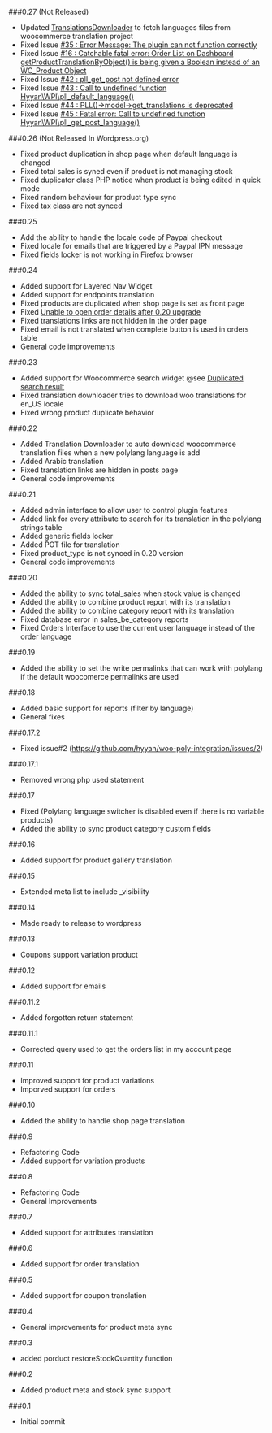 ###0.27 (Not Released)

* Updated [TranslationsDownloader](https://github.com/hyyan/woo-poly-integration/pull/32) to fetch languages files from woocommerce translation project
* Fixed Issue [#35 : Error Message: The plugin can not function correctly](https://github.com/hyyan/woo-poly-integration/issues/35)
* Fixed Issue [#16 : Catchable fatal error: Order List on Dashboard getProductTranslationByObject() is being given a Boolean instead of an WC_Product Object](https://github.com/hyyan/woo-poly-integration/issues/16)
* Fixed Issue [#42 : pll_get_post not defined error](https://github.com/hyyan/woo-poly-integration/issues/42)
* Fixed Issue [#43 : Call to undefined function Hyyan\WPI\pll_default_language()](https://github.com/hyyan/woo-poly-integration/issues/43)
* Fixed Issue [#44 : PLL()->model->get_translations is deprecated](https://github.com/hyyan/woo-poly-integration/issues/44)
* Fixed Issue [#45 : Fatal error: Call to undefined function Hyyan\WPI\pll_get_post_language()](https://github.com/hyyan/woo-poly-integration/issues/45)


###0.26 (Not Released In Wordpress.org)

* Fixed product duplication in shop page when default language is changed
* Fixed total sales is syned even if product is not managing stock
* Fixed duplicator class PHP notice when product is being edited in quick mode
* Fixed random behaviour for product type sync 
* Fixed tax class are not synced

###0.25

* Add the ability to handle the locale code of Paypal checkout
* Fixed locale for emails that are triggered by a Paypal IPN message
* Fixed fields locker is not working in Firefox browser

###0.24

* Added support for Layered Nav Widget
* Added support for endpoints translation
* Fixed products are duplicated when shop page is set as front page
* Fixed [Unable to open order details after 0.20 upgrade](https://wordpress.org/support/topic/unable-to-open-order-details-after-20-upgrade)
* Fixed translations links are not hidden in the order page
* Fixed email is not translated when complete button is used in orders table
* General code improvements

###0.23

* Added support for Woocommerce search widget @see [Duplicated search result](https://wordpress.org/support/topic/duplicated-search-result)
* Fixed translation downloader tries to download woo translations for en_US locale
* Fixed wrong product duplicate behavior 

###0.22

* Added Translation Downloader to auto download woocommerce translation files when a new polylang language is add
* Added Arabic translation
* Fixed translation links are hidden in posts page
* General code improvements

###0.21

* Added admin interface to allow user to control plugin features
* Added link for every attribute to search for its translation in the polylang strings table
* Added generic fields locker
* Added POT file for translation
* Fixed product_type is not synced in 0.20 version
* General code improvements

###0.20

* Added the ability to sync total_sales when stock value is changed
* Added the ability to combine product report with its translation
* Added the ability to combine category report with its translation
* Fixed database error in sales_be_category reports
* Fixed Orders Interface to use the current user language instead of the order language

###0.19

* Added the ability to set the write permalinks that can work with polylang if the default woocomerce permalinks are used

###0.18

* Added basic support for reports (filter by language)
* General fixes

###0.17.2

* Fixed issue#2 (https://github.com/hyyan/woo-poly-integration/issues/2)

###0.17.1

* Removed wrong php used statement

###0.17

* Fixed (Polylang language switcher is disabled even if there is no variable products)
* Added the ability to sync product category custom fields

###0.16

* Added support for product gallery translation

###0.15

* Extended meta list to include _visibility

###0.14

* Made ready to release to wordpress

###0.13

* Coupons support variation product

###0.12

* Added support for emails

###0.11.2

* Added forgotten return statement

###0.11.1

* Corrected query used to get the orders list in my account page

###0.11

* Improved support for product variations 
* Imporved support for orders

###0.10

* Added the ability to handle shop page translation

###0.9

* Refactoring Code 
* Added support for variation products


###0.8

* Refactoring Code 
* General Improvements

###0.7

* Added support for attributes translation

###0.6

* Added support for order translation

###0.5

* Added support for coupon translation

###0.4

* General improvements for product meta sync

###0.3

* added porduct restoreStockQuantity function

###0.2

* Added product meta and stock sync support

###0.1

* Initial commit
